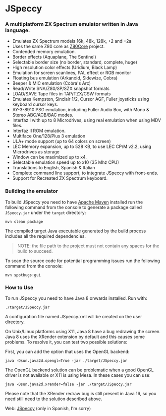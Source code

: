 # JSpeccy

### A multiplatform ZX Spectrum emulator written in Java language.

* Emulates ZX Spectrum models 16k, 48k, 128k, +2 and +2a
* Uses the same Z80 core as [Z80Core](http://github.com/jsanchezv/Z80Core) project.
* Contended memory emulation.
* Border effects (Aquaplane, The Sentinel)
* Selectable border size (no border, standard, complete, huge)
* High resolution color effects (Uridium, Black Lamp)
* Emulation for screen scanlines, PAL effect or RGB monitor
* Floating bus emulation (Arkanoid, Sidewize, Cobra)
* Beeper & MIC emulation (Cobra's Arc)
* Read/Write SNA/Z80/SP/SZX snapshot formats
* LOAD/SAVE Tape files in TAP/TZX/CSW formats
* Emulates Kempston, Sinclair 1/2, Cursor AGF, Fuller joysticks using keyboard cursor keys.
* AY-3-8910 PSG emulation, including Fuller Audio Box, with Mono & Stereo ABC/ACB/BAC modes.
* Interfaz I with up to 8 Microdrives, using real emulation when using MDV files.
* Interfaz II ROM emulation.
* Multiface One/128/Plus 3 emulation
* ULA+ mode support (up to 64 colors on screen)
* LEC Memory expansion, up to 528 KB, to use LEC CP/M v2.2, using Microdrives as storage
* Window can be maximized up to x4.
* Selectable emulation speed up to x10 (35 Mhz CPU)
* Translations to English, Spanish & Italian
* Complete command line support, to integrate JSpeccy with front-ends.
* Support for Recreated ZX Spectrum keyboard.

### Building the emulator

To build JSpeccy you need to have [Apache Maven](https://maven.apache.org) installed run the following command from the console to generate a package called `JSpeccy.jar` under the `target` directory:

    mvn clean package

The compiled target Java executable generated by the build process includes all the required dependencies.

> NOTE: the file path to the project must not contain any spaces for the build to succeed.

To scan the source code for potential programming issues run the following command from the console:

    mvn spotbugs:gui

### How to Use

To run JSpeccy you need to have Java 8 onwards installed. Run with:

    ./target/JSpeccy.jar

A configuration file named JSpeccy.xml will be created on the user directory.

On Unix/Linux platforms using X11, Java 8 have a bug redrawing the screen. Java 8 uses the XRender extension by default and this causes some problems. To resolve it, you can test two possible solutions:

First, you can add the option that uses the OpenGL backend:

    java -Dsun.java2d.opengl=True -jar ./target/JSpeccy.jar

The OpenGL backend solution can be problematic when a good OpenGL driver is not available or X11 is using Mesa. In these cases you can use:

    java -Dsun.java2d.xrender=false -jar ./target/JSpeccy.jar

Please note that the XRender redraw bug is still present in Java 16, so you need still need to the solution described above.

Web: [JSpeccy](http://jspeccy.speccy.org) (only in Spanish, I'm sorry)

